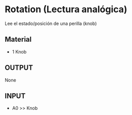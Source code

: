 # Rotation (Lectura analógica)

Lee el estado/posición de una perilla (knob)


## Material
* 1 Knob

## OUTPUT
None

## INPUT
* A0 >> Knob
